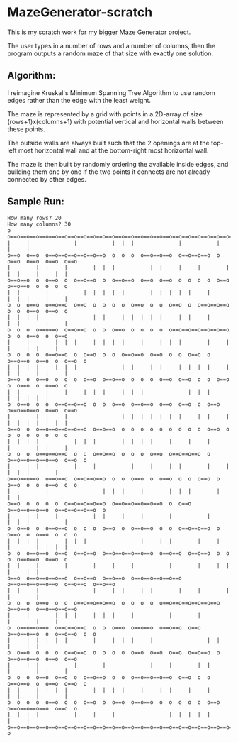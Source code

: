 # MazeGenerator-scratch
This is my scratch work for my bigger Maze Generator project.

The user types in a number of rows and a number of columns,
then the program outputs a random maze of that size with exactly one solution.

## Algorithm:

I reimagine Kruskal's Minimum Spanning Tree Algorithm to use random edges rather than the edge with the least weight.

The maze is represented by a grid with points in a 2D-array of size (rows+1)x(columns+1)
with potential vertical and horizontal walls between these points.

The outside walls are always built such that the 2 openings are
  at the top-left most horizontal wall and
  at the bottom-right most horizontal wall.

The maze is then built by randomly ordering the available inside edges, and building them one by one if the two points it connects are not already connected by other edges.

## Sample Run:
```
How many rows? 20
How many columns? 30
o  o==o==o==o==o==o==o==o==o==o==o==o==o==o==o==o==o==o==o==o==o==o==o==o==o==o==o==o==o==o
|     |              |           |  |  |              |           |                 |     |
o==o  o==o  o==o==o==o==o==o==o  o  o  o  o==o==o==o  o==o==o==o  o  o==o  o==o  o==o  o==o
|        |  |     |        |  |  |           |  |     |     |        |  |  |     |     |  |
o==o==o  o  o==o  o  o==o==o  o  o==o==o  o==o  o==o  o  o  o  o  o==o  o==o==o  o  o  o  o
|  |        |           |  |  |  |  |        |  |  |  |  |     |        |  |  |     |     |
o  o  o==o  o==o==o  o==o  o  o  o  o  o==o  o  o  o==o  o  o==o==o==o  o  o  o==o  o==o  o
|  |  |  |                 |  |     |  |  |  |  |     |  |     |        |  |        |     |
o  o  o  o==o==o  o==o==o  o  o  o==o  o  o  o  o  o==o==o==o==o==o==o  o  o  o==o  o  o==o
|     |        |  |  |     |  |  |  |     |     |  |  |        |     |     |     |  |     |
o  o  o  o  o==o==o  o  o==o  o  o  o==o==o  o==o  o  o  o==o  o  o==o==o  o==o  o  o==o  o
|  |  |  |     |  |  |              |  |     |  |     |  |  |  |     |  |  |     |  |     |
o==o  o  o==o  o  o  o  o==o  o==o==o  o  o  o  o==o  o==o  o  o  o==o  o  o==o  o  o==o  o
|  |        |     |     |  |  |     |  |  |              |  |  |              |  |  |  |  |
o  o==o  o  o  o==o==o==o  o  o  o==o  o==o==o  o==o  o==o  o  o==o  o==o==o==o  o==o  o==o
|        |  |     |                 |  |  |  |  |  |  |     |  |     |  |  |  |  |  |  |  |
o==o  o  o==o==o==o==o==o  o==o==o  o  o  o  o  o  o  o  o  o  o==o  o  o  o  o  o  o  o  o
|  |  |  |           |  |  |        |  |  |  |     |     |     |        |        |  |     |
o  o  o  o==o==o==o  o  o  o==o==o  o  o  o  o==o  o==o==o==o  o  o==o==o==o==o==o  o==o  o
|     |  |  |        |     |           |     |     |  |        |     |     |  |  |        |
o==o==o==o  o==o==o  o==o==o==o  o  o  o==o  o  o==o  o  o  o==o  o  o==o  o  o  o==o  o  o
|           |                 |  |  |     |        |  |  |        |                    |  |
o==o  o  o  o  o  o==o==o==o==o  o==o==o==o==o==o  o  o==o  o==o==o==o==o  o==o==o==o==o  o
|     |  |     |           |  |     |     |        |           |        |  |  |           |
o  o==o  o  o==o==o  o  o  o  o==o  o  o==o==o  o  o  o==o==o==o  o  o==o  o  o==o  o  o  o
|  |  |  |        |  |  |                 |     |  |        |     |     |        |  |  |  |
o  o  o==o==o  o==o  o==o==o  o==o==o==o==o==o  o==o==o  o==o==o  o  o  o  o==o==o  o==o  o
|  |     |        |        |     |     |           |        |     |  |           |     |  |
o==o  o==o==o==o==o  o==o==o  o==o==o  o==o==o==o==o==o  o==o==o==o==o==o  o==o==o  o==o==o
|  |     |                 |     |  |     |  |        |     |        |           |        |
o  o  o  o==o  o  o  o==o==o==o==o  o  o  o  o  o==o==o==o==o==o==o  o==o==o  o==o==o==o==o
|     |        |  |  |     |  |  |     |           |        |              |        |     |
o  o==o==o==o  o==o==o==o  o  o  o==o  o==o==o  o==o==o  o==o  o==o==o==o  o  o==o==o  o  o
|     |  |  |  |  |        |     |  |  |     |                 |  |              |     |  |
o  o==o  o  o  o  o==o==o  o  o  o  o  o==o  o==o  o==o  o==o==o  o  o==o==o==o  o==o  o==o
|     |  |           |        |              |     |        |  |        |        |  |     |
o  o  o  o==o  o==o  o  o==o==o  o  o  o==o==o==o==o  o==o  o  o  o==o==o  o  o==o  o==o  o
|  |     |  |  |  |        |  |  |  |     |     |  |     |     |        |  |     |        |
o  o  o  o  o==o  o  o  o==o  o  o==o  o==o==o  o  o  o  o  o  o==o  o==o==o==o==o  o==o  o
|  |  |  |           |     |     |                 |  |  |  |  |                    |     |
o==o==o==o==o==o==o==o==o==o==o==o==o==o==o==o==o==o==o==o==o==o==o==o==o==o==o==o==o==o  o
```
